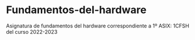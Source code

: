 # Fundamentos-del-hardware
Asignatura de fundamentos del hardware correspondiente a 1º ASIX: 1CFSH del curso 2022-2023
